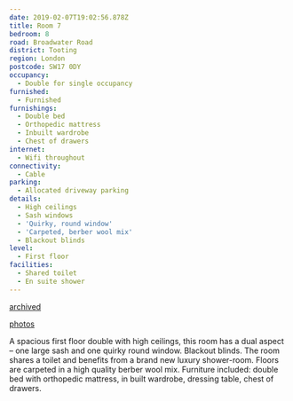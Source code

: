 ```yaml
---
date: 2019-02-07T19:02:56.878Z
title: Room 7
bedroom: 8
road: Broadwater Road
district: Tooting
region: London
postcode: SW17 0DY
occupancy:
  - Double for single occupancy
furnished:
  - Furnished
furnishings:
  - Double bed
  - Orthopedic mattress
  - Inbuilt wardrobe
  - Chest of drawers
internet:
  - Wifi throughout
connectivity:
  - Cable
parking:
  - Allocated driveway parking
details:
  - High ceilings
  - Sash windows
  - 'Quirky, round window'
  - 'Carpeted, berber wool mix'
  - Blackout blinds
level:
  - First floor
facilities:
  - Shared toilet
  - En suite shower
---
```


[archived](http://www.citysharers.co.uk/tooting-room-7/) 

[photos](http://www.spareroom.co.uk/flatshare/flatshare_detail.pl?flatshare_id=83210) 

A spacious first floor double with high ceilings, this room has a dual aspect – one large sash and one quirky round window. Blackout blinds. The room shares a toilet and benefits from a brand new luxury shower-room.  Floors are carpeted in a high quality berber wool mix. Furniture included: double bed with orthopedic mattress, in built wardrobe, dressing table, chest of drawers.
